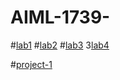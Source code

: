 # AIML-1739-
#[lab1](https://github.com/2303A51739/AIML-1739-/blob/main/AIML_assignment1.ipynb)
#[lab2](https://github.com/2303A51739/AIML-1739-/blob/main/AIML_ASSIGNMENT_2.ipynb)
#[lab3](https://github.com/2303A51739/AIML-1739-/blob/main/AIML_ASSIGNMENT_3.ipynb)
3[lab4](https://github.com/2303A51739/AIML-1739-/blob/main/AIML_ASSIGNMEN_4.ipynb)

#[project-1](https://github.com/2303A51739/AIML-1739-/edit/main/README.md)
